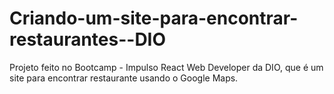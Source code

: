 # Criando-um-site-para-encontrar-restaurantes--DIO
Projeto feito no Bootcamp - Impulso React Web Developer da DIO, que é um site para encontrar restaurante usando o Google Maps.
